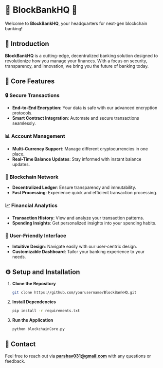 # 📣 **BlockBankHQ** 📣

Welcome to **BlockBankHQ**, your headquarters for next-gen blockchain banking!

## 🚀 **Introduction**

**BlockBankHQ** is a cutting-edge, decentralized banking solution designed to revolutionize how you manage your finances. With a focus on security, transparency, and innovation, we bring you the future of banking today.

## 🏦 **Core Features**

### 🔒 **Secure Transactions**

- **End-to-End Encryption**: Your data is safe with our advanced encryption protocols.
- **Smart Contract Integration**: Automate and secure transactions seamlessly.

### 📊 **Account Management**

- **Multi-Currency Support**: Manage different cryptocurrencies in one place.
- **Real-Time Balance Updates**: Stay informed with instant balance updates.

### 🔗 **Blockchain Network**

- **Decentralized Ledger**: Ensure transparency and immutability.
- **Fast Processing**: Experience quick and efficient transaction processing.

### 📈 **Financial Analytics**

- **Transaction History**: View and analyze your transaction patterns.
- **Spending Insights**: Get personalized insights into your spending habits.

### 👥 **User-Friendly Interface**

- **Intuitive Design**: Navigate easily with our user-centric design.
- **Customizable Dashboard**: Tailor your banking experience to your needs.

## ⚙️ **Setup and Installation**

1. **Clone the Repository**
   ```bash
   git clone https://github.com/yourusername/BlockBankHQ.git
   ```

2. **Install Dependencies**
   ```bash
   pip install -r requirements.txt
   ```

3. **Run the Application**
   ```bash
   python blockchainCore.py
   ```

## 📧 **Contact**

Feel free to reach out via **parshav031@gmail.com** with any questions or feedback.